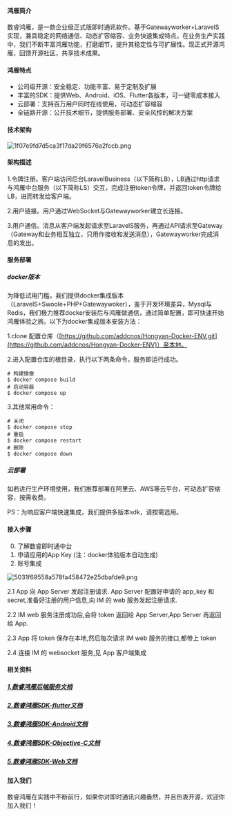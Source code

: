 #### 鸿雁简介

数睿鸿雁，是一款企业级正式版即时通讯软件。基于Gatewayworker+LaravelS实现，兼具稳定的网络通信、动态扩容缩容、业务快速集成特点。在业务生产实践中，我们不断丰富鸿雁功能，打磨细节，提升其稳定性与可扩展性。现正式开源鸿雁，回馈开源社区，共享技术成果。  

#### 鸿雁特点

* 公司级开源：安全稳定、功能丰富、易于定制及扩展
* 丰富的SDK：提供Web、Android、iOS、Flutter各版本，可一键零成本接入
* 云部署：支持百万用户同时在线使用，可动态扩容缩容
* 全链路开源：公开技术细节，提供服务部署、安全风控的解决方案

#### 技术架构

![1f07e9fd7d5ca3f17da29f6576a2fccb.png](https://picossali.oss-cn-beijing.aliyuncs.com/YD20210721-153237.png)

#### 架构描述

1.令牌注册。客户端访问后台LaravelBusiness（以下简称LB），LB通过http请求与鸿雁中台服务（以下简称LS）交互，完成注册token令牌，并返回token令牌给LB，进而转发给客户端。

2.用户链接。用户通过WebSocket与Gatewayworker建立长连接。

3.用户通信。消息从客户端发起请求至LaravelS服务，再通过API请求至Gateway（Gateway和业务相互独立，只用作接收和发送消息），Gatewayworker完成消息的发出。

#### 服务部署

##### docker版本

为降低试用门槛，我们提供docker集成版本（LaravelS+Swoole+PHP+Gatewaywoker），鉴于开发环境差异，Mysql与Redis，我们极力推荐docker安装后与鸿雁做通信，通过简单配置，即可快速开始鸿雁体验之旅。以下为docker集成版本安装方法： 

1.clone 配置仓库（[https://github.com/addcnos/Hongyan-Docker-ENV.git](https://github.com/addcnos/Hongyan-Docker-ENV)）至本地。 

2.进入配置仓库的根目录，执行以下两条命令，服务即运行成功。 

    # 构建镜像
    $ docker compose build
    # 启动容器
    $ docker compose up

3.其他常用命令： 

    # 关闭
    $ docker compose stop
    # 重启
    $ docker compose restart
    # 删除
    $ docker compose down


##### 云部署

如若进行生产环境使用，我们推荐部署在阿里云、AWS等云平台，可动态扩容缩容，按需收费。

PS：为响应客户端快速集成，我们提供多版本sdk，请按需选用。

#### 接入步骤

0. 了解数睿即时通中台
1. 申请应用的App Key (注：docker体验版本自动生成)
2. 账号集成

![5031f69558a578fa458472e25dbafde9.png](https://picossali.oss-cn-beijing.aliyuncs.com/YD20210721-153255.png)

2.1 App 向 App Server 发起注册请求. App Server 配置好申请的 app_key 和 secret,准备好注册的用户信息,向 IM 的 web 服务发起注册请求.

2.2 IM web 服务注册成功后,会将 token 返回给 App Server,App Server 再返回给 App.

2.3 App 将 token 保存在本地,然后每次请求 IM web 服务的接口,都带上 token

2.4 连接 IM 的 websocket 服务,见 App 客户端集成

#### 相关资料

##### [1.数睿鸿雁后端服务文档](https://github.com/addcnos/Hongyan-Server)
##### [2.数睿鸿雁SDK-flutter文档](https://github.com/addcnos/Hongyan-Flutter-SDK)
##### [3.数睿鸿雁SDK-Android文档](https://github.com/addcnos/Hongyan-Android-SDK)
##### [4.数睿鸿雁SDK-Objective-C文档](https://github.com/addcnos/Hongyan-IOS-SDK)
##### [5.数睿鸿雁SDK-Web文档](https://github.com/addcnos/Hongyan-Web-SDK)

#### 加入我们

数睿鸿雁在实践中不断前行，如果你对即时通讯兴趣盎然，并且热衷开源，欢迎你加入我们！
